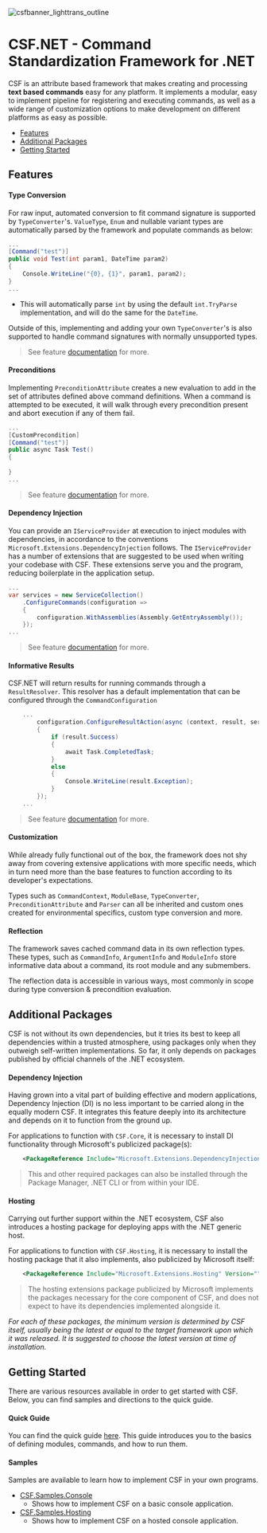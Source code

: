 ![csfbanner_lighttrans_outline](https://github.com/csmir/CSF.NET/assets/68127614/7255e535-41b6-431c-87f2-2d9aa18ef6f9)

# CSF.NET - Command Standardization Framework for .NET

CSF is an attribute based framework that makes creating and processing **text based commands** easy for any platform. It implements a modular, easy to implement pipeline for registering and executing commands, as well as a wide range of customization options to make development on different platforms as easy as possible.

- [Features](#features)
- [Additional Packages](#additional-packages)
- [Getting Started](#getting-started)

## Features

#### Type Conversion

For raw input, automated conversion to fit command signature is supported by `TypeConverter`'s. `ValueType`, `Enum` and nullable variant types are automatically parsed by the framework and populate commands as below:

```cs
...
[Command("test")]
public void Test(int param1, DateTime param2)
{
    Console.WriteLine("{0}, {1}", param1, param2);
}
...
```
- This will automatically parse `int` by using the default `int.TryParse` implementation, and will do the same for the `DateTime`.

Outside of this, implementing and adding your own `TypeConverter`'s is also supported to handle command signatures with normally unsupported types.

> See feature [documentation](https://github.com/csmir/CSF.NET/wiki/Type-Conversion) for more.

#### Preconditions

Implementing `PreconditionAttribute` creates a new evaluation to add in the set of attributes defined above command definitions. 
When a command is attempted to be executed, it will walk through every precondition present and abort execution if any of them fail.

```cs
...
[CustomPrecondition]
[Command("test")]
public async Task Test()
{
    
}
...
```

> See feature [documentation](https://github.com/csmir/CSF.NET/wiki/Preconditions) for more.

#### Dependency Injection

You can provide an `IServiceProvider` at execution to inject modules with dependencies, in accordance to the conventions `Microsoft.Extensions.DependencyInjection` follows. The `IServiceProvider` has a number of extensions that are suggested to be used when writing your codebase with CSF. These extensions serve you and the program, reducing boilerplate in the application setup.

```cs
...
var services = new ServiceCollection()
    .ConfigureCommands(configuration =>
    {
        configuration.WithAssemblies(Assembly.GetEntryAssembly());
    });
...
```

> See feature [documentation](https://github.com/csmir/CSF.NET/wiki/Dependency-Injection) for more.

#### Informative Results

CSF.NET will return results for running commands through a `ResultResolver`. This resolver has a default implementation that can be configured through the `CommandConfiguration`

```cs
    ...
        configuration.ConfigureResultAction(async (context, result, services) =>
        {
            if (result.Success)
            {
                await Task.CompletedTask;
            }
            else
            {
                Console.WriteLine(result.Exception);
            }
        });
    ...
```

> See feature [documentation](https://github.com/csmir/CSF.NET/wiki/Results) for more.

#### Customization

While already fully functional out of the box, the framework does not shy away from covering extensive applications with more specific needs, which in turn need more than the base features to function according to its developer's expectations. 

Types such as `CommandContext`, `ModuleBase`, `TypeConverter`, `PreconditionAttribute` and `Parser` can all be inherited and custom ones created for environmental specifics, custom type conversion and more.

#### Reflection

The framework saves cached command data in its own reflection types. 
These types, such as `CommandInfo`, `ArgumentInfo` and `ModuleInfo` store informative data about a command, its root module and any submembers.

The reflection data is accessible in various ways, most commonly in scope during type conversion & precondition evaluation.

## Additional Packages

CSF is not without its own dependencies, but it tries its best to keep all dependencies within a trusted atmosphere, using packages only when they outweigh self-written implementations. So far, it only depends on packages published by official channels of the .NET ecosystem.

#### Dependency Injection

Having grown into a vital part of building effective and modern applications, Dependency Injection (DI) is no less important to be carried along in the equally modern CSF. 
It integrates this feature deeply into its architecture and depends on it to function from the ground up. 

For applications to function with `CSF.Core`, it is necessary to install DI functionality through Microsoft's publicized package(s):

```xml
    <PackageReference Include="Microsoft.Extensions.DependencyInjection" Version="" />
```
> This and other required packages can also be installed through the Package Manager, .NET CLI or from within your IDE.

#### Hosting

Carrying out further support within the .NET ecosystem, CSF also introduces a hosting package for deploying apps with the .NET generic host. 

For applications to function with `CSF.Hosting`, it is necessary to install the hosting package that it also implements, also publicized by Microsoft itself:

```xml
    <PackageReference Include="Microsoft.Extensions.Hosting" Version="" />
```

> The hosting extensions package publicized by Microsoft implements the packages necessary for the core component of CSF, and does not expect to have its dependencies implemented alongside it.

*For each of these packages, the minimum version is determined by CSF itself, usually being the latest or equal to the target framework upon which it was released. It is suggested to choose the latest version at time of installation.*

## Getting Started

There are various resources available in order to get started with CSF. Below, you can find samples and directions to the quick guide.

#### Quick Guide

You can find the quick guide [here](https://github.com/csmir/CSF.NET/wiki/Quick-Guide). 
This guide introduces you to the basics of defining modules, commands, and how to run them.

#### Samples

Samples are available to learn how to implement CSF in your own programs.

- [CSF.Samples.Console](https://github.com/csmir/CSF.NET/tree/master/examples/CSF.Samples.Console)
  - Shows how to implement CSF on a basic console application.
- [CSF.Samples.Hosting](https://github.com/csmir/CSF.NET/tree/master/examples/CSF.Samples.Console)
  - Shows how to implement CSF on a hosted console application.
